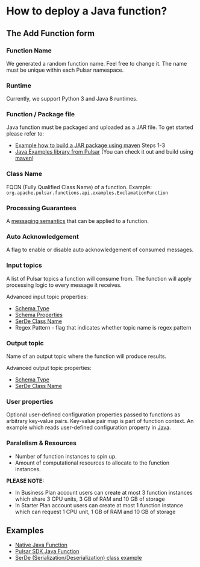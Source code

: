 # How to deploy a Java function?

## The Add Function form

### Function Name

We generated a random function name. Feel free to change it. The name must be unique within each Pulsar namespace.

### Runtime

Currently, we support Python 3 and Java 8 runtimes.

### Function / Package file

Java function must be packaged and uploaded as a JAR file. To get started please refer to:

* [Example how to build a JAR package using maven](https://pulsar.apache.org/docs/en/functions-package/#java) Steps 1-3
* [Java Examples library from Pulsar](https://github.com/apache/pulsar/tree/master/pulsar-functions/java-examples) (You can check it out and build using [maven](https://maven.apache.org/))

### Class Name

FQCN (Fully Qualified Class Name) of a function. Example: `org.apache.pulsar.functions.api.examples.ExclamationFunction`

### Processing Guarantees

A [messaging semantics](https://pulsar.apache.org/docs/en/functions-overview/#processing-guarantees) that can be applied to a function.

### Auto Acknowledgement

A flag to enable or disable auto acknowledgement of consumed messages.

### Input topics

A list of Pulsar topics a function will consume from. The function will apply processing logic to every message it receives.

Advanced input topic properties:

* [Schema Type](https://pulsar.apache.org/docs/en/schema-understand/#schema-type)
* [Schema Properties](https://pulsar.apache.org/docs/en/schema-understand/#schema-type)
* [SerDe Class Name](https://pulsar.apache.org/docs/en/functions-develop/#serde)
* Regex Pattern - flag that indicates whether topic name is regex pattern

### Output topic

Name of an output topic where the function will produce results.

Advanced output topic properties:

* [Schema Type](https://pulsar.apache.org/docs/en/schema-understand/#schema-type)
* [SerDe Class Name](https://pulsar.apache.org/docs/en/functions-develop/#serde)

### User properties

Optional user-defined configuration properties passed to functions as arbitrary key-value pairs. Key-value pair map is part of function context. An example which reads user-defined configuration property in [Java](https://github.com/apache/pulsar/blob/master/pulsar-functions/java-examples/src/main/java/org/apache/pulsar/functions/api/examples/UserConfigFunction.java#L33).

### Paralelism & Resources

* Number of function instances to spin up.
* Amount of computational resources to allocate to the function instances.

**PLEASE NOTE:** 
* In Business Plan account users can create at most 3 function instances which share 3 CPU units, 3 GB of RAM and 10 GB of storage
* In Starter Plan account users can create at most 1 function instance which can request 1 CPU unit, 1 GB of RAM and 10 GB of storage 

## Examples

* [Native Java Function](https://github.com/apache/pulsar/blob/master/pulsar-functions/java-examples/src/main/java/org/apache/pulsar/functions/api/examples/ExclamationFunction.java)
* [Pulsar SDK Java Function](https://github.com/apache/pulsar/blob/master/pulsar-functions/java-examples/src/main/java/org/apache/pulsar/functions/api/examples/UserPublishFunction.java)
* [SerDe (Serialization/Deserialization) class example](https://github.com/apache/pulsar/blob/master/pulsar-functions/java-examples/src/main/java/org/apache/pulsar/functions/api/examples/serde/CustomObjectSerde.java)

